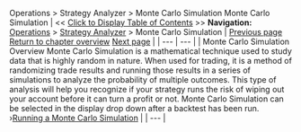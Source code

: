 ﻿
Operations > Strategy Analyzer > Monte Carlo Simulation
Monte Carlo Simulation
| << [Click to Display Table of Contents](monte_carlo_simulation.md) >> **Navigation:**     [Operations](operations-1.md) > [Strategy Analyzer](strategy_analyzer-1.md) > Monte Carlo Simulation | [Previous page](reviewing_performance_results-1.md) [Return to chapter overview](strategy_analyzer-1.md) [Next page](running_a_monte_carlo_simulati-1.md) |
| --- | --- |
| Monte Carlo Simulation Overview Monte Carlo Simulation is a mathematical technique used to study data that is highly random in nature. When used for trading, it is a method of randomizing trade results and running those results in a series of simulations to analyze the probability of multiple outcomes. This type of analysis will help you recognize if your strategy runs the risk of wiping out your account before it can turn a profit or not. Monte Carlo Simulation can be selected in the display drop down after a backtest has been run.    ›[Running a Monte Carlo Simulation](running_a_monte_carlo_simulati-1.md) |
| --- |
